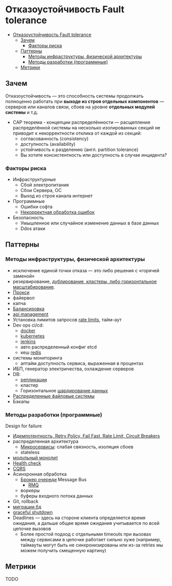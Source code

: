 # Отказоустойчивость Fault tolerance

- [Отказоустойчивость Fault tolerance](#отказоустойчивость-fault-tolerance)
  - [Зачем](#зачем)
    - [Факторы риска](#факторы-риска)
  - [Паттерны](#паттерны)
    - [Методы инфраструктуры, физической архитектуры](#методы-инфраструктуры-физической-архитектуры)
    - [Методы разработки (программные)](#методы-разработки-программные)
  - [Метрики](#метрики)

## Зачем

Отказоустойчивость — это способность системы продолжать полноценно работать при __выходе из строя отдельных компонентов__ — серверов или каналов связи, сбоев на уровне __отдельных модулей системы__ и т.д.

- CAP теорема - концепции распределённости — расщепление распределённой системы на несколько изолированных секций не приводит к некорректности отклика от каждой из секций:
  - согласованность (consistency)
  - доступность (availability)
  - устойчивость к разделению (англ. partition tolerance)
  - Вы хотите консистентность или доступность в случае инцидента?

### Факторы риска

- Инфраструктурные
  - Сбой электропитания
  - Сбои Сервера, ОС
  - Выход из строя канала интернет
- Программные
  - Ошибки софта
  - [Некорректная обработка ошибок](https://blog.bytebytego.com/p/common-failure-causes)
- Безопасность
  - Умышленное или случайное изменение данных в базе данных
  - Ddos атаки

## Паттерны

### Методы инфраструктуры, физической архитектуры

- исключение единой точки отказа — это либо решения с «горячей заменой»
- резервирование, [дублирование, кластеры, либо горизонтальное масштабирование](https://habr.com/ru/company/otus/blog/561630/).
- [Прокси](../pattern/deployment/pattern.proxy.reverse.md)
- файервол
- капча
- [Балансировка](../pattern/deployment/load.balancing.md)
- [api management](../../api/api-managment.md)
- Установка лимитов запросов [rate limits](../pattern/performance/rate.limit.md), тайм-аут
- Dev ops ci/cd:
  - [docker](../../technology/ci-cd/docker.md)
  - [kubernetes](../../technology/ci-cd/k8s.md)
  - [jenkins](../../technology/ci-cd/jenkins.md)
  - авто распределенный конфиг etcd
  - кеш [redis](../../technology/store/redis.md)
- системы мониторинга
  - аптайм доступность сервиса, выраженная в процентах
- ИБП, генератор электричества, охлаждение серверов
- DB:
  - [репликации](../pattern/sync.data.md)
  - кластер
  - Горизонтальное [шардирование данных](../pattern/performance/shard.db.md)
- [Распределенные файловые системы](../../technology/filesystem/dfs.md)
- Бэкапы

### Методы разработки (программные)

Design for failure

- [Идемпотентность, Retry Policy, Fail Fast, Rate Limit, Circuit Breakers](../pattern/fault.tolerance/pattern.failure.md)
- распределенная архитектура
  - [Микросервисы](../style/msa.md): слабая связность, изоляция сбоев
  - stateless
- [модульный монолит](../style/monolit.modul.md)
- [Health check](../pattern/observability/pattern.healthcheck.md)
- [CQRS](../pattern/performance/pattern.cqrs.md)
- Асинхронная обработка
  - [Брокер очереди](../pattern/integration/pattern.messagebroker.md) Message Bus
    - [RMQ](../../technology/middleware/messagebus/rmq/rmq.failure.md)
  - воркеры
  - буферы входного потока данных
- Git, rollback
- [миграции бд](../pattern/migration.db.md)
- [graceful shutdown](../pattern/deployment/graceful.shutdown.md)
- Deadlines — здесь на стороне клиента определяется время ожидания, а дальше общее время ожидания учитывается по всей цепочке вызовов
  - Более простой подход с отдельными timeouts при вызовах между сервисами в цепочке работает сильно хуже (например, таймауты могут быть не синхронизированы или из-за retries мы можем получить смещенную картину)

## Метрики

TODO
